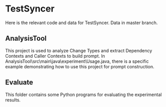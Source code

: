 # TestSyncer
Here is the relevant code and data for TestSyncer. Data in master branch.

## AnalysisTool
This project is used to analyze Change Types and extract Dependency Contexts and Caller Contexts to build prompt. In AnalysisTool\src\main\java\experiment\Usage.java, there is a specific example demonstrating how to use this project for prompt construction.

## Evaluate
This folder contains some Python programs for evaluating the experimental results.
